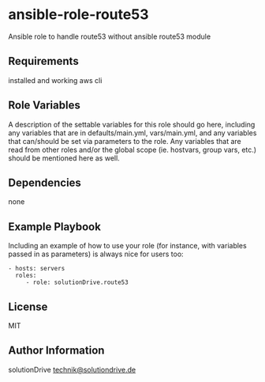 ansible-role-route53
====================

Ansible role to handle route53 without ansible route53 module

Requirements
------------

installed and working aws cli

Role Variables
--------------

A description of the settable variables for this role should go here, including any variables that are in defaults/main.yml, vars/main.yml, and any variables that can/should be set via parameters to the role. Any variables that are read from other roles and/or the global scope (ie. hostvars, group vars, etc.) should be mentioned here as well.

Dependencies
------------

none

Example Playbook
----------------

Including an example of how to use your role (for instance, with variables passed in as parameters) is always nice for users too:

    - hosts: servers
      roles:
         - role: solutionDrive.route53

License
-------

MIT

Author Information
------------------

solutionDrive <technik@solutiondrive.de>
